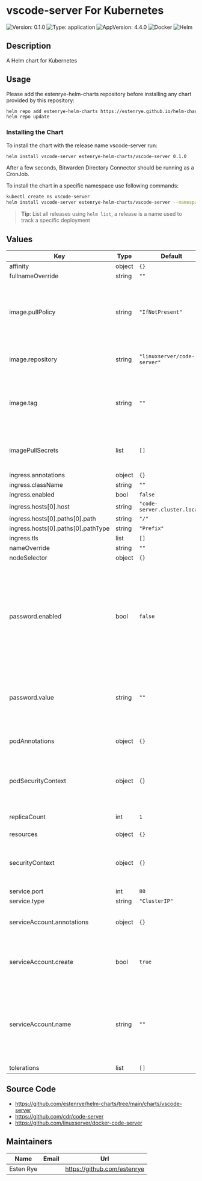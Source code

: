 # vscode-server For Kubernetes

![Version: 0.1.0](https://img.shields.io/badge/Version-0.1.0-informational?style=flat-square) ![Type: application](https://img.shields.io/badge/Type-application-informational?style=flat-square) ![AppVersion: 4.4.0](https://img.shields.io/badge/AppVersion-4.4.0-informational?style=flat-square) ![Docker](https://img.shields.io/badge/docker-2496ED?style=for-the-badge&logo=docker&logoColor=white)
![Helm](https://img.shields.io/badge/helm-0F1689?style=for-the-badge&logo=helm&logoColor=white)

## Description

A Helm chart for Kubernetes

## Usage

Please add the estenrye-helm-charts repository before installing any chart provided by this repository:

```bash
helm repo add estenrye-helm-charts https://estenrye.github.io/helm-charts
helm repo update
```

### Installing the Chart

To install the chart with the release name vscode-server run:

```bash
helm install vscode-server estenrye-helm-charts/vscode-server 0.1.0
```

After a few seconds, Bitwarden Directory Connector should be running as a CronJob.

To install the chart in a specific namespace use following commands:

```bash
kubectl create ns vscode-server
helm install vscode-server estenrye-helm-charts/vscode-server --namespace vscode-server --version 0.1.0
```

> **Tip**: List all releases using `helm list`, a release is a name used to track a specific deployment

## Values

| Key | Type | Default | Description |
|-----|------|---------|-------------|
| affinity | object | `{}` |  |
| fullnameOverride | string | `""` |  |
| image.pullPolicy | string | `"IfNotPresent"` | Configures the image pull policy.  Valid options include [`Always`, `IfNotPresent`, `Never`] |
| image.repository | string | `"linuxserver/code-server"` | Docker Image Repository Name. |
| image.tag | string | `""` | (string) Overrides the image tag whose default is the chart appVersion. |
| imagePullSecrets | list | `[]` | image pull secrets to retrieve image if required. |
| ingress.annotations | object | `{}` |  |
| ingress.className | string | `""` |  |
| ingress.enabled | bool | `false` |  |
| ingress.hosts[0].host | string | `"code-server.cluster.local"` |  |
| ingress.hosts[0].paths[0].path | string | `"/"` |  |
| ingress.hosts[0].paths[0].pathType | string | `"Prefix"` |  |
| ingress.tls | list | `[]` |  |
| nameOverride | string | `""` |  |
| nodeSelector | object | `{}` |  |
| password.enabled | bool | `false` | When true, enables creation of secret containing the code server password and mapping of that secret to the PASSWORD environment variable. |
| password.value | string | `""` | Value of the password to set and map to the PASSWORD environment variable. |
| podAnnotations | object | `{}` | map of annotations to apply to the pod. |
| podSecurityContext | object | `{}` | map of pod security context settings to apply to the pod. |
| replicaCount | int | `1` | Number of replicas to provision. |
| resources | object | `{}` |  |
| securityContext | object | `{}` | map of security context settings to apply to the pod. |
| service.port | int | `80` |  |
| service.type | string | `"ClusterIP"` |  |
| serviceAccount.annotations | object | `{}` | Annotations to add to the service account |
| serviceAccount.create | bool | `true` | Specifies whether a service account should be created |
| serviceAccount.name | string | `""` | The name of the service account to use. If not set and create is true, a name is generated using the fullname template |
| tolerations | list | `[]` |  |

## Source Code

* <https://github.com/estenrye/helm-charts/tree/main/charts/vscode-server>
* <https://github.com/cdr/code-server>
* <https://github.com/linuxserver/docker-code-server>

## Maintainers

| Name | Email | Url |
| ---- | ------ | --- |
| Esten Rye |  | https://github.com/estenrye |
